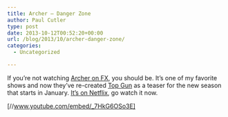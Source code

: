 ```yaml
---
title: Archer – Danger Zone
author: Paul Cutler
type: post
date: 2013-10-12T00:52:20+00:00
url: /blog/2013/10/archer-danger-zone/
categories:
  - Uncategorized

---
```

If you&#8217;re not watching [Archer on FX][1], you should be. It&#8217;s one of my favorite shows and now they&#8217;ve re-created [Top Gun][2] as a teaser for the new season that starts in January. [It&#8217;s on Netflix][3], go watch it now.

[//www.youtube.com/embed/_7HkG6OSo3E]

 [1]: http://www.fxnetworks.com/archer
 [2]: http://www.imdb.com/title/tt0092099/?ref_=fn_al_tt_1
 [3]: http://movies.netflix.com/WiMovie/Archer/70171942?trkid=2361637